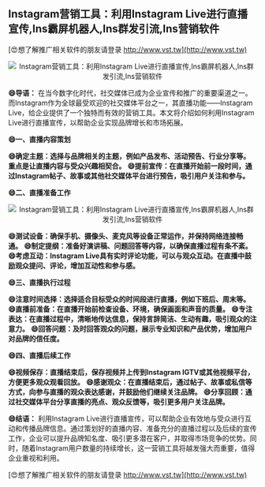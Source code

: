 ## **Instagram营销工具：利用Instagram Live进行直播宣传,Ins霸屏机器人,Ins群发引流,Ins营销软件**

[😍想了解推广相关软件的朋友请登录 http://www.vst.tw](http://www.vst.tw)

 <center><img src="https://vst.tw/MP4/tuiguang/png/6.png" alt="Instagram营销工具：利用Instagram Live进行直播宣传,Ins霸屏机器人,Ins群发引流,Ins营销软件"></center>

**😄导语：**
在当今数字化时代，社交媒体已成为企业宣传和推广的重要渠道之一。而Instagram作为全球最受欢迎的社交媒体平台之一，其直播功能——Instagram Live，给企业提供了一个独特而有效的营销工具。本文将介绍如何利用Instagram Live进行直播宣传，以帮助企业实现品牌增长和市场拓展。

**😄一、直播内容策划**

**😄确定主题：选择与品牌相关的主题，例如产品发布、活动预告、行业分享等。重点是让直播内容与受众兴趣相契合。**
**😄提前宣传：在直播开始前一段时间，通过Instagram帖子、故事或其他社交媒体平台进行预告，吸引用户关注和参与。**

**😄二、直播准备工作**

 <center><img src="https://vst.tw/MP4/tuiguang/png/1.png" alt="Instagram营销工具：利用Instagram Live进行直播宣传,Ins霸屏机器人,Ins群发引流,Ins营销软件"></center>

**😄测试设备：确保手机、摄像头、麦克风等设备正常运作，并保持网络连接畅通。**
**😄制定提纲：准备好演讲稿、问题回答等内容，以确保直播过程有条不紊。**
**😄考虑互动：Instagram Live具有实时评论功能，可以与观众互动。在直播中鼓励观众提问、评论，增加互动性和参与感。**

**😄三、直播执行过程**

**😄注意时间选择：选择适合目标受众的时间段进行直播，例如下班后、周末等。**
**😄直播前准备：在直播开始前检查设备、环境，确保画面和声音的质量。**
**😄专注表达：在直播过程中，清晰地传达信息，保持言辞简洁、生动有趣，吸引观众的注意力。**
**😄回答问题：及时回答观众的问题，展示专业知识和产品优势，增加用户对品牌的信任度。**

**😄四、直播后续工作**

**😄视频保存：直播结束后，保存视频并上传到Instagram IGTV或其他视频平台，方便更多观众观看回放。**
**😄感谢观众：在直播结束后，通过帖子、故事或私信等方式，向参与直播的观众表达感谢，并鼓励他们继续关注品牌。**
**😄分享回顾：通过社交媒体平台分享直播的亮点、观众反馈等，吸引更多用户关注品牌。**

**😄结语：**
利用Instagram Live进行直播宣传，可以帮助企业有效地与受众进行互动和传播品牌信息。通过策划好的直播内容、准备充分的直播过程以及后续的宣传工作，企业可以提升品牌知名度、吸引更多潜在客户，并取得市场竞争的优势。同时，随着Instagram用户数量的持续增长，这一营销工具将越发强大而重要，值得企业重视和利用。

[😍想了解推广相关软件的朋友请登录 http://www.vst.tw](http://www.vst.tw)



